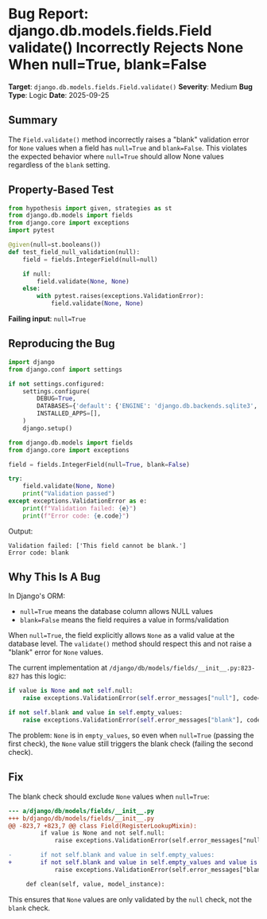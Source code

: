 # Bug Report: django.db.models.fields.Field validate() Incorrectly Rejects None When null=True, blank=False

**Target**: `django.db.models.fields.Field.validate()`
**Severity**: Medium
**Bug Type**: Logic
**Date**: 2025-09-25

## Summary

The `Field.validate()` method incorrectly raises a "blank" validation error for `None` values when a field has `null=True` and `blank=False`. This violates the expected behavior where `null=True` should allow None values regardless of the `blank` setting.

## Property-Based Test

```python
from hypothesis import given, strategies as st
from django.db.models import fields
from django.core import exceptions
import pytest

@given(null=st.booleans())
def test_field_null_validation(null):
    field = fields.IntegerField(null=null)

    if null:
        field.validate(None, None)
    else:
        with pytest.raises(exceptions.ValidationError):
            field.validate(None, None)
```

**Failing input**: `null=True`

## Reproducing the Bug

```python
import django
from django.conf import settings

if not settings.configured:
    settings.configure(
        DEBUG=True,
        DATABASES={'default': {'ENGINE': 'django.db.backends.sqlite3', 'NAME': ':memory:'}},
        INSTALLED_APPS=[],
    )
    django.setup()

from django.db.models import fields
from django.core import exceptions

field = fields.IntegerField(null=True, blank=False)

try:
    field.validate(None, None)
    print("Validation passed")
except exceptions.ValidationError as e:
    print(f"Validation failed: {e}")
    print(f"Error code: {e.code}")
```

Output:
```
Validation failed: ['This field cannot be blank.']
Error code: blank
```

## Why This Is A Bug

In Django's ORM:
- `null=True` means the database column allows NULL values
- `blank=False` means the field requires a value in forms/validation

When `null=True`, the field explicitly allows `None` as a valid value at the database level. The `validate()` method should respect this and not raise a "blank" error for `None` values.

The current implementation at `/django/db/models/fields/__init__.py:823-827` has this logic:

```python
if value is None and not self.null:
    raise exceptions.ValidationError(self.error_messages["null"], code="null")

if not self.blank and value in self.empty_values:
    raise exceptions.ValidationError(self.error_messages["blank"], code="blank")
```

The problem: `None` is in `empty_values`, so even when `null=True` (passing the first check), the `None` value still triggers the blank check (failing the second check).

## Fix

The blank check should exclude `None` values when `null=True`:

```diff
--- a/django/db/models/fields/__init__.py
+++ b/django/db/models/fields/__init__.py
@@ -823,7 +823,7 @@ class Field(RegisterLookupMixin):
         if value is None and not self.null:
             raise exceptions.ValidationError(self.error_messages["null"], code="null")

-        if not self.blank and value in self.empty_values:
+        if not self.blank and value in self.empty_values and value is not None:
             raise exceptions.ValidationError(self.error_messages["blank"], code="blank")

     def clean(self, value, model_instance):
```

This ensures that `None` values are only validated by the `null` check, not the `blank` check.